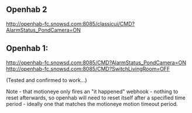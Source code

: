 ## Openhab 2
http://openhab-fc.snowsd.com:8085/classicui/CMD?AlarmStatus_PondCamera=ON

## Openhab 1:
http://openhab-fc.snowsd.com:8085/CMD?AlarmStatus_PondCamera=ON
http://openhab-fc.snowsd.com:8085/CMD?SwitchLivingRoom=OFF

(Tested and confirmed to work...)

Note - that motioneye only fires an "it happened" webhook - nothing to reset afterwards, so openhab will need to reset itself after a specified time period - ideally one that matches the motioneye motion timeout period.
